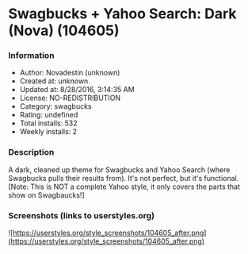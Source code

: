 # Swagbucks + Yahoo Search: Dark (Nova) (104605)

### Information
- Author: Novadestin (unknown)
- Created at: unknown
- Updated at: 8/28/2016, 3:14:35 AM
- License: NO-REDISTRIBUTION
- Category: swagbucks
- Rating: undefined
- Total installs: 532
- Weekly installs: 2


### Description
A dark, cleaned up theme for Swagbucks and Yahoo Search (where Swagbucks pulls their results from). It's not perfect, but it's functional. [Note: This is NOT a complete Yahoo style, it only covers the parts that show on Swagbaucks!]


### Screenshots (links to userstyles.org)
![https://userstyles.org/style_screenshots/104605_after.png](https://userstyles.org/style_screenshots/104605_after.png)


